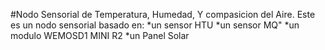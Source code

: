 #Nodo Sensorial de Temperatura, Humedad, Y compasicion del Aire. 
Este es un nodo sensorial basado en:
*un sensor HTU 
*un sensor MQ"
*un modulo WEMOSD1 MINI R2
*un Panel Solar
